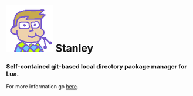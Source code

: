# ![logo](./logo.png) Stanley
### Self-contained git-based local directory package manager for Lua.

For more information go [here](../README.md).
